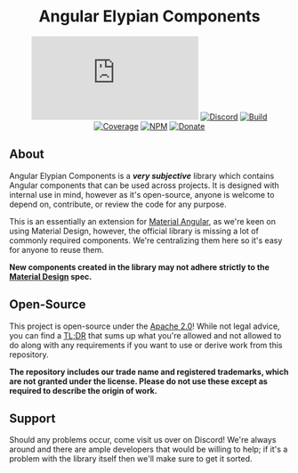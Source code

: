 <div align="center">

# Angular Elypian Components
[![Matrix]][matrix-community] [![Discord]][discord-guild] [![Build]][gitlab] [![Coverage]][gitlab] [![NPM]][npm-page] [![Donate]][elypia-donate]
</div>

## About
Angular Elypian Components is a **_very subjective_** library which contains
Angular components that can be used across projects. It is designed with internal
use in mind, however as it's open-source, anyone is welcome to depend on, 
contribute, or review the code for any purpose.

This is an essentially an extension for [Material Angular], as we're keen on using Material Design, 
however, the official library is missing a lot of commonly required components. We're centralizing 
them here so it's easy for anyone to reuse them.

**New components created in the library may not adhere strictly to the [Material Design] spec.**

## Open-Source
This project is open-source under the [Apache 2.0]!
While not legal advice, you can find a [TL;DR] that sums up what you're
allowed and not allowed to do along with any requirements if you want
to use or derive work from this repository.

**The repository includes our trade name and registered trademarks,
which are not granted under the license. Please do not use these
except as required to describe the origin of work.**

## Support
Should any problems occur, come visit us over on Discord! We're always around and
there are ample developers that would be willing to help; if it's a problem with the library
itself then we'll make sure to get it sorted.

[matrix-community]: https://matrix.to/#/+elypia:matrix.org "Matrix Invite"
[discord-guild]: https://discord.com/invite/hprGMaM "Discord Invite"
[gitlab]: https://gitlab.com/Elypia/ng-elypian/commits/master "Repository on GitLab"
[npm-page]: https://www.npmjs.com/package/@elypia/ng-elypian "Package on NPM"
[elypia-donate]: https://elypia.org/donate "Donate to Elypia"
[Material Angular]: https://github.com/angular/components "Material Angular on GitHub"
[Material Design]: https://material.io/design/ "Material Designs"
[Angular Elypian]: https://ng.elypia.org/ "ng-elypian"
[Apache 2.0]: https://www.apache.org/licenses/LICENSE-2.0 "Apache 2.0 License"
[TL;DR]: https://tldrlegal.com/license/apache-license-2.0-(apache-2.0) "TL;DR of Apache 2.0"

[Matrix]: https://img.shields.io/matrix/elypia:matrix.org?logo=matrix "Matrix Shield"
[Discord]: https://discord.com/api/guilds/184657525990359041/widget.png "Discord Shield"
[Build]: https://gitlab.com/Elypia/ng-elypian/badges/master/pipeline.svg "GitLab Build Shield"
[Coverage]: https://gitlab.com/Elypia/ng-elypian/badges/master/coverage.svg "GitLab Coverage Shield"
[NPM]: https://img.shields.io/npm/dt/@elypia/ng-elypian.svg "NPM Downloads"
[Donate]: https://img.shields.io/badge/elypia-donate-blueviolet "Donate Shield"
